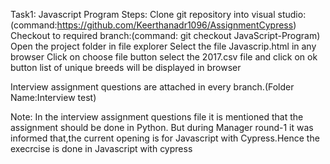 Task1: Javascript Program
  Steps:
  Clone git repository into visual studio: (command:https://github.com/Keerthanadr1096/AssignmentCypress)
  Checkout to required branch:(command: git checkout JavaScript-Program)
  Open the project folder in file explorer
  Select the file Javascrip.html in any browser
  Click on choose file button 
  select the 2017.csv file and click on ok button
  list of unique breeds will be displayed in browser

  Interview assignment questions are attached in every branch.(Folder Name:Interview test)

Note: In the interview assignment questions file it is mentioned that the assignment should be done in Python. But during Manager round-1 it was informed that,the current opening is for Javascript with Cypress.Hence the execrcise is done in Javascript with cypress
